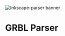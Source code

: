 ![Inkscape-parser banner](https://github.com/xmuni/inkscape-parser/blob/main/docs/banner.jpg?raw=true)

# GRBL Parser